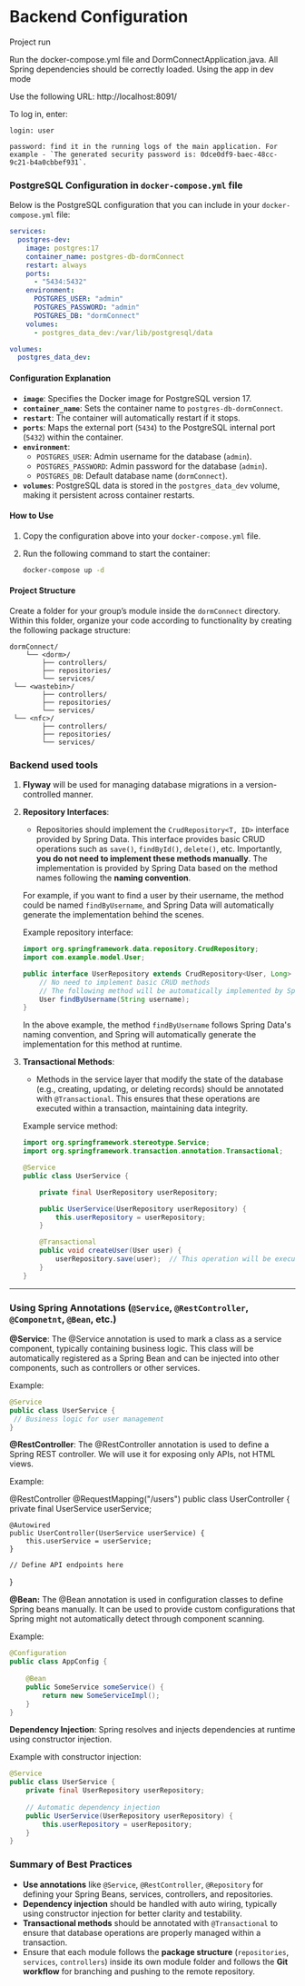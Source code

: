 # Backend Configuration
Project run

Run the docker-compose.yml file and DormConnectApplication.java. All Spring dependencies should be correctly loaded.
Using the app in dev mode

Use the following URL: http://localhost:8091/

To log in, enter:

    login: user

    password: find it in the running logs of the main application. For example - `The generated security password is: 0dce0df9-baec-48cc-9c21-b4a0cbbef931`.
### PostgreSQL Configuration in `docker-compose.yml` file

Below is the PostgreSQL configuration that you can include in your `docker-compose.yml` file:

```yaml
services:
  postgres-dev:
    image: postgres:17
    container_name: postgres-db-dormConnect
    restart: always
    ports:
      - "5434:5432"
    environment:
      POSTGRES_USER: "admin"
      POSTGRES_PASSWORD: "admin"
      POSTGRES_DB: "dormConnect"
    volumes:
      - postgres_data_dev:/var/lib/postgresql/data

volumes:
  postgres_data_dev:
```

#### Configuration Explanation
- **`image`**: Specifies the Docker image for PostgreSQL version 17.
- **`container_name`**: Sets the container name to `postgres-db-dormConnect`.
- **`restart`**: The container will automatically restart if it stops.
- **`ports`**: Maps the external port (`5434`) to the PostgreSQL internal port (`5432`) within the container.
- **`environment`**:
    - `POSTGRES_USER`: Admin username for the database (`admin`).
    - `POSTGRES_PASSWORD`: Admin password for the database (`admin`).
    - `POSTGRES_DB`: Default database name (`dormConnect`).
- **`volumes`**: PostgreSQL data is stored in the `postgres_data_dev` volume, making it persistent across container restarts.

#### How to Use
1. Copy the configuration above into your `docker-compose.yml` file.
2. Run the following command to start the container:

   ```bash
   docker-compose up -d
   ```

#### Project Structure

Create a folder for your group’s module inside the `dormConnect` directory. Within this folder, organize your code according to functionality by creating the following package structure:
```
dormConnect/
    └── <dorm>/
        ├── controllers/      
        ├── repositories/     
        └── services/         
 └── <wastebin>/
        ├── controllers/      
        ├── repositories/     
        └── services/         
 └── <nfc>/
        ├── controllers/      
        ├── repositories/     
        └── services/         
```
### Backend used tools

1. **Flyway** will be used for managing database migrations in a version-controlled manner.
2. **Repository Interfaces**:
    - Repositories should implement the `CrudRepository<T, ID>` interface provided by Spring Data. This interface provides basic CRUD operations such as `save()`, `findById()`, `delete()`, etc. Importantly, **you do not need to implement these methods manually**. The implementation is provided by Spring Data based on the method names following the **naming convention**.

   For example, if you want to find a user by their username, the method could be named `findByUsername`, and Spring Data will automatically generate the implementation behind the scenes.

   Example repository interface:
   ```java
   import org.springframework.data.repository.CrudRepository;
   import com.example.model.User;

   public interface UserRepository extends CrudRepository<User, Long> {
       // No need to implement basic CRUD methods
       // The following method will be automatically implemented by Spring Data
       User findByUsername(String username);
   }
   ```

   In the above example, the method `findByUsername` follows Spring Data's naming convention, and Spring will automatically generate the implementation for this method at runtime.
3. **Transactional Methods**:
    - Methods in the service layer that modify the state of the database (e.g., creating, updating, or deleting records) should be annotated with `@Transactional`. This ensures that these operations are executed within a transaction, maintaining data integrity.

   Example service method:
   ```java
   import org.springframework.stereotype.Service;
   import org.springframework.transaction.annotation.Transactional;

   @Service
   public class UserService {

       private final UserRepository userRepository;

       public UserService(UserRepository userRepository) {
           this.userRepository = userRepository;
       }

       @Transactional
       public void createUser(User user) {
           userRepository.save(user);  // This operation will be executed within a transaction.
       }
   }
   ```

---
### Using Spring Annotations (`@Service`, `@RestController`, `@Componetnt`, `@Bean`, etc.)

**@Service**: The @Service annotation is used to mark a class as a service component, typically containing business logic. This class will be automatically registered as a Spring Bean and can be injected into other components, such as controllers or other services.

Example:

   ```java
@Service
public class UserService {
    // Business logic for user management
}
```

**@RestController**: The @RestController annotation is used to define a Spring REST controller. We will use it for exposing only APIs, not HTML views.

Example:

@RestController
@RequestMapping("/users")
public class UserController {
    private final UserService userService;

    @Autowired
    public UserController(UserService userService) {
        this.userService = userService;
    }

    // Define API endpoints here
}

**@Bean:** The @Bean annotation is used in configuration classes to define Spring beans manually. It can be used to provide custom configurations that Spring might not automatically detect through component scanning.

Example:
```java
@Configuration
public class AppConfig {
    
    @Bean
    public SomeService someService() {
        return new SomeServiceImpl();
    }
}
```

**Dependency Injection**: Spring resolves and injects dependencies at runtime using constructor injection.

Example with constructor injection:

```java
@Service
public class UserService {
    private final UserRepository userRepository;
    
    // Automatic dependency injection
    public UserService(UserRepository userRepository) {
        this.userRepository = userRepository;
    }
}
```

### Summary of Best Practices

- **Use annotations** like `@Service`, `@RestController`, `@Repository` for defining your Spring Beans, services, controllers, and repositories.
- **Dependency injection** should be handled with auto wiring, typically using constructor injection for better clarity and testability.
- **Transactional methods** should be annotated with `@Transactional` to ensure that database operations are properly managed within a transaction.
- Ensure that each module follows the **package structure** (`repositories`, `services`, `controllers`) inside its own module folder and follows the **Git workflow** for branching and pushing to the remote repository.

